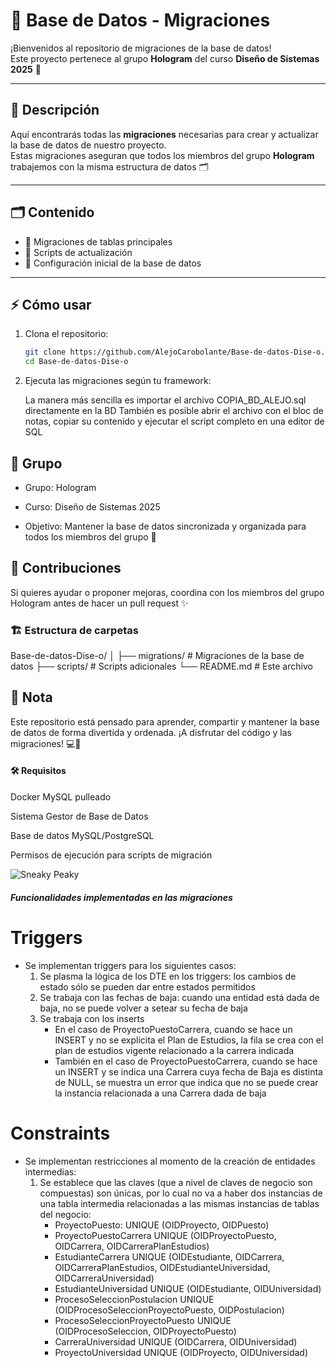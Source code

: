 
# 🎉 Base de Datos - Migraciones

¡Bienvenidos al repositorio de migraciones de la base de datos!  
Este proyecto pertenece al grupo **Hologram** del curso **Diseño de Sistemas 2025** 🚀

---

## 📄 Descripción

Aquí encontrarás todas las **migraciones** necesarias para crear y actualizar la base de datos de nuestro proyecto.  
Estas migraciones aseguran que todos los miembros del grupo **Hologram** trabajemos con la misma estructura de datos 🗂️

---

## 🗂️ Contenido

- 🔹 Migraciones de tablas principales  
- 🔹 Scripts de actualización  
- 🔹 Configuración inicial de la base de datos  

---

## ⚡ Cómo usar

1. Clona el repositorio:
   ```bash
   git clone https://github.com/AlejoCarobolante/Base-de-datos-Dise-o.git
   cd Base-de-datos-Dise-o
2. Ejecuta las migraciones según tu framework:

    La manera más sencilla es importar el archivo COPIA_BD_ALEJO.sql directamente en la BD
    También es posible abrir el archivo con el bloc de notas, copiar su contenido y ejecutar el script completo en una editor de SQL

## 👥 Grupo

* Grupo: Hologram

* Curso: Diseño de Sistemas 2025

* Objetivo: Mantener la base de datos sincronizada y organizada para todos los miembros del grupo 🎯

## 🤝 Contribuciones

Si quieres ayudar o proponer mejoras, coordina con los miembros del grupo Hologram antes de hacer un pull request ✨

### 🏗️ Estructura de carpetas
Base-de-datos-Dise-o/
│
├── migrations/       # Migraciones de la base de datos
├── scripts/          # Scripts adicionales
└── README.md         # Este archivo

## 🎨 Nota

Este repositorio está pensado para aprender, compartir y mantener la base de datos de forma divertida y ordenada.
¡A disfrutar del código y las migraciones! 💻🎈

#### 🛠️ Requisitos

Docker
    MySQL pulleado

Sistema Gestor de Base de Datos

Base de datos MySQL/PostgreSQL

Permisos de ejecución para scripts de migración

![Sneaky Peaky ](files/sg2.png)

##### Funcionalidades implementadas en las migraciones
# Triggers
*  Se implementan triggers para los siguientes casos:
    1. Se plasma la lógica de los DTE en los triggers: los cambios de estado sólo se pueden dar entre estados permitidos
    2. Se trabaja con las fechas de baja: cuando una entidad está dada de baja, no se puede volver a setear su fecha de baja
    3. Se trabaja con los inserts
        * En el caso de ProyectoPuestoCarrera, cuando se hace un INSERT y no se explicita el Plan de Estudios, la fila se crea con el plan de estudios vigente relacionado a la carrera indicada
        * También en el caso de ProyectoPuestoCarrera, cuando se hace un INSERT y se indica una Carrera cuya fecha de Baja es distinta de NULL, se muestra un error que indica que no se puede crear la instancia relacionada a una Carrera dada de baja

# Constraints
* Se implementan restricciones al momento de la creación de entidades intermedias:
    1. Se establece que las claves (que a nivel de claves de negocio son compuestas) son únicas, por lo cual no va a haber dos instancias de una tabla intermedia relacionadas a las mismas instancias de tablas del negocio:
        * ProyectoPuesto: UNIQUE (OIDProyecto, OIDPuesto)
        * ProyectoPuestoCarrera UNIQUE (OIDProyectoPuesto, OIDCarrera, OIDCarreraPlanEstudios)
        * EstudianteCarrera UNIQUE (OIDEstudiante, OIDCarrera, OIDCarreraPlanEstudios, OIDEstudianteUniversidad, OIDCarreraUniversidad)
        * EstudianteUniversidad UNIQUE (OIDEstudiante, OIDUniversidad)
        * ProcesoSeleccionPostulacion UNIQUE (OIDProcesoSeleccionProyectoPuesto, OIDPostulacion)
        * ProcesoSeleccionProyectoPuesto UNIQUE (OIDProcesoSeleccion, OIDProyectoPuesto)
        * CarreraUniversidad UNIQUE (OIDCarrera, OIDUniversidad)
        * ProyectoUniversidad UNIQUE (OIDProyecto, OIDUniversidad)
